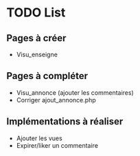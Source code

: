 # TODO List
## Pages à créer
- Visu_enseigne
## Pages à compléter
- Visu_annonce (ajouter les commentaires)
- Corriger ajout_annonce.php
## Implémentations à réaliser
- Ajouter les vues
- Expirer/liker un commentaire
